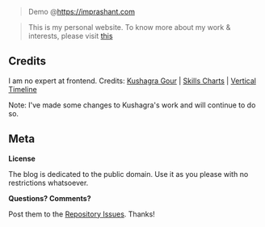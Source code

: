 > Demo @https://imprashant.com

> This is my personal website. To know more about my work & interests, please visit [this](https://imprashant.com)

## Credits
I am no expert at frontend. 
Credits: [Kushagra Gour](http://kushagragour.in/) | [Skills Charts](http://www.chartjs.org/) | [Vertical Timeline](https://codyhouse.co/demo/vertical-timeline/index.html)

Note: I've made some changes to Kushagra's work and will continue to do so.

## Meta

**License**

The blog is dedicated to the public domain. Use it as you please with no restrictions whatsoever.

**Questions? Comments?**

Post them to the [Repository Issues](https://github.com/x0v/x0v.github.io/issues/new). Thanks!

